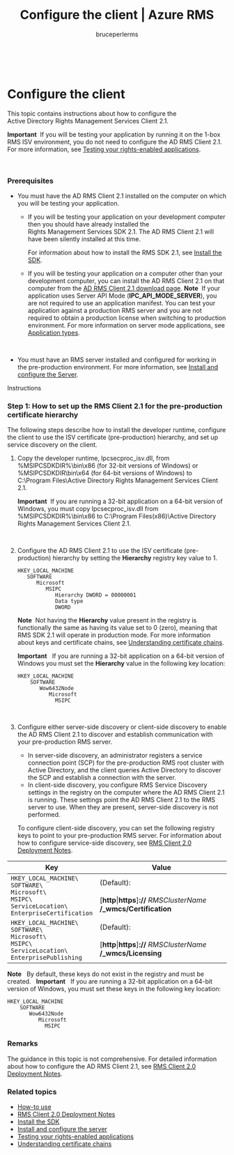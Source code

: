 ﻿---
# required metadata

title: Configure the client | Azure RMS
description: Instructions about how to configure the Active Directory Rights Management Services Client 2.1.
keywords:
author: bruceperlerms
manager: mbaldwin
ms.date: 04/28/2016
ms.topic: article
ms.prod: azure
ms.service: rights-management
ms.technology: techgroup-identity
ms.assetid: 58051d42-5a0a-4b65-9e02-bcdbf17d3262

# optional metadata

#ROBOTS:
audience: developer
#ms.devlang:
ms.reviewer: shubhamp
ms.suite: ems
#ms.tgt_pltfrm:
#ms.custom:

---

﻿
# Configure the client

This topic contains instructions about how to configure the Active Directory Rights Management Services Client 2.1.

**Important**  If you will be testing your application by running it on the 1-box RMS ISV environment, you do not need to configure the AD RMS Client 2.1. For more information, see [Testing your rights-enabled applications](running_your_first_application.md).

 

### Prerequisites

-   You must have the AD RMS Client 2.1 installed on the computer on which you will be testing your application.

    -   If you will be testing your application on your development computer then you should have already installed the Rights Management Services SDK 2.1. The AD RMS Client 2.1 will have been silently installed at this time.

        For information about how to install the RMS SDK 2.1, see [Install the SDK](create_your_first_rights_aware_application.md).

    -   If you will be testing your application on a computer other than your development computer, you can install the AD RMS Client 2.1 on that computer from the [AD RMS Client 2.1 download page](http://www.microsoft.com/en-us/download/details.aspx?id=38396).
        **Note**  If your application uses Server API Mode (**IPC\_API\_MODE\_SERVER**), you are not required to use an application manifest. You can test your application against a production RMS server and you are not required to obtain a production license when switching to production environment. For more information on server mode applications, see [Application types](application_types.md).

         

-   You must have an RMS server installed and configured for working in the pre-production environment. For more information, see [Install and configure the Server](how_to_install_and_configure_an_rms_server.md).

Instructions

### Step 1: How to set up the RMS Client 2.1 for the pre-production certificate hierarchy

The following steps describe how to install the developer runtime, configure the client to use the ISV certificate (pre-production) hierarchy, and set up service discovery on the client.

1.  Copy the developer runtime, Ipcsecproc\_isv.dll, from %MSIPCSDKDIR%\\bin\\x86 (for 32-bit versions of Windows) or %MSIPCSDKDIR\\bin\\x64 (for 64-bit versions of Windows) to C:\\Program Files\\Active Directory Rights Management Services Client 2.1.

    **Important**  If you are running a 32-bit application on a 64-bit version of Windows, you must copy Ipcsecproc\_isv.dll from %MSIPCSDKDIR%\\bin\\x86 to C:\\Program Files(x86)\\Active Directory Rights Management Services Client 2.1.

     

2.  Configure the AD RMS Client 2.1 to use the ISV certificate (pre-production) hierarchy by setting the **Hierarchy** registry key value to 1.

    ```
    HKEY_LOCAL_MACHINE
       SOFTWARE
          Microsoft
             MSIPC
                Hierarchy DWORD = 00000001
                Data type
                DWORD
    ```

    **Note**  Not having the **Hierarchy** value present in the registry is functionally the same as having its value set to 0 (zero), meaning that RMS SDK 2.1 will operate in production mode. For more information about keys and certificate chains, see [Understanding certificate chains](understanding_certificate_chains.md).

    **Important**  
    If you are running a 32-bit application on a 64-bit version of Windows you must set the **Hierarchy** value in the following key location:

    ```
    HKEY_LOCAL_MACHINE
        SOFTWARE
           Wow6432Node
              Microsoft
                MSIPC
    ```
     

3.  Configure either server-side discovery or client-side discovery to enable the AD RMS Client 2.1 to discover and establish communication with your pre-production RMS server.

    -   In server-side discovery, an administrator registers a service connection point (SCP) for the pre-production RMS root cluster with Active Directory, and the client queries Active Directory to discover the SCP and establish a connection with the server.
    -   In client-side discovery, you configure RMS Service Discovery settings in the registry on the computer where the AD RMS Client 2.1 is running. These settings point the AD RMS Client 2.1 to the RMS server to use. When they are present, server-side discovery is not performed.

    To configure client-side discovery, you can set the following registry keys to point to your pre-production RMS server. For information about how to configure service-side discovery, see [RMS Client 2.0 Deployment Notes](https://TechNet.Microsoft.Com/en-us/library/jj159267(WS.10).aspx).

|Key|Value|
|---|-----|
|`HKEY_LOCAL_MACHINE\`<br>`SOFTWARE\`<br>`Microsoft\`<br>`MSIPC\`<br>`ServiceLocation\`<br>`EnterpriseCertification`|(Default):<br><br> [**http**&#124;**https**]**://** *RMSClusterName* **/_wmcs/Certification**|
|`HKEY_LOCAL_MACHINE\`<br>`SOFTWARE\`<br>`Microsoft\`<br>`MSIPC\`<br>`ServiceLocation\`<br>`EnterprisePublishing`|(Default):<br><br> [**http**&#124;**https**]**://** *RMSClusterName* **/_wmcs/Licensing**|


**Note**   By default, these keys do not exist in the registry and must be created.
     
**Important**  
    If you are running a 32-bit application on a 64-bit version of Windows, you must set these keys in the following key location:


    HKEY_LOCAL_MACHINE
        SOFTWARE
           Wow6432Node
              Microsoft
                MSIPC
    

### Remarks

The guidance in this topic is not comprehensive. For detailed information about how to configure the AD RMS Client 2.1, see [RMS Client 2.0 Deployment Notes](https://TechNet.Microsoft.Com/en-us/library/jj159267(WS.10).aspx).

### Related topics


* [How-to use](how_to_use_msipc.md)
* [RMS Client 2.0 Deployment Notes](https://TechNet.Microsoft.Com/en-us/library/jj159267(WS.10).aspx)
* [Install the SDK](create_your_first_rights_aware_application.md)
* [Install and configure the server](how_to_install_and_configure_an_rms_server.md)
* [Testing your rights-enabled applications](running_your_first_application.md)
* [Understanding certificate chains](understanding_certificate_chains.md)
 

 
